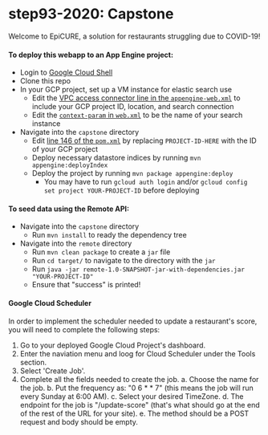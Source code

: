# step93-2020: Capstone

Welcome to EpiCURE, a solution for restaurants struggling due to COVID-19!

#### To deploy this webapp to an App Engine project:

- Login to [Google Cloud Shell](https://ssh.cloud.google.com/cloudshell/editor)
- Clone this repo
- In your GCP project, set up a VM instance for elastic search use
  - Edit the [VPC access connector line in the `appengine-web.xml`](https://github.com/googleinterns/step93-2020/blob/master/capstone/src/main/webapp/WEB-INF/appengine-web.xml#L12) to include your GCP project ID, location, and search connection
  - Edit the [`context-param` in `web.xml`](https://github.com/googleinterns/step93-2020/blob/master/capstone/src/main/webapp/WEB-INF/web.xml) to be the name of your search instance
- Navigate into the `capstone` directory
  - Edit [line 146 of the `pom.xml`](https://github.com/googleinterns/step93-2020/blob/master/capstone/pom.xml#L146) by replacing `PROJECT-ID-HERE` with the ID of your GCP project
  - Deploy necessary datastore indices by running `mvn appengine:deployIndex`
  - Deploy the project by running `mvn package appengine:deploy`
    - You may have to run `gcloud auth login` and/or `gcloud config set project YOUR-PROJECT-ID` before deploying

#### To seed data using the Remote API:

- Navigate into the `capstone` directory
  - Run `mvn install` to ready the dependency tree
- Navigate into the `remote` directory
  - Run `mvn clean package` to create a `jar` file
  - Run `cd target/` to navigate to the directory with the `jar`
  - Run `java -jar remote-1.0-SNAPSHOT-jar-with-dependencies.jar "YOUR-PROJECT-ID"`
  - Ensure that "success" is printed!


#### Google Cloud Scheduler
In order to implement the scheduler needed to update a restaurant's score, you
will need to complete the following steps:

1. Go to your deployed Google Cloud Project's dashboard.
2. Enter the naviation menu and loog for Cloud Scheduler under the Tools section.
3. Select 'Create Job'.
4. Complete all the fields needed to create the job.
    a. Choose the name for the job.
    b. Put the frequency as: "0 6 * * 7" (this means the job will run every Sunday at 6:00 AM).
    c. Select your desired TimeZone.
    d. The endpoint for the job is "/update-score" (that's what should go at the end of the rest of the URL for your site).
    e. The method should be a POST request and body should be empty.

